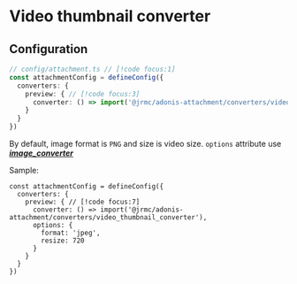 
# Video thumbnail converter

<!--@include: ../partials/install-video.md-->


## Configuration

```typescript
// config/attachment.ts // [!code focus:1]
const attachmentConfig = defineConfig({
  converters: {
    preview: { // [!code focus:3]
      converter: () => import('@jrmc/adonis-attachment/converters/video_thumbnail_converter'),
    }
  }
})
```

By default, image format is `PNG` and size is video size. `options` attribute use ***[image_converter](/guide/converters/image)***

Sample:

```typescript{6-9}
const attachmentConfig = defineConfig({
  converters: {
    preview: { // [!code focus:7]
      converter: () => import('@jrmc/adonis-attachment/converters/video_thumbnail_converter'),
      options: {
        format: 'jpeg',
        resize: 720
      }
    }
  }
})
```
